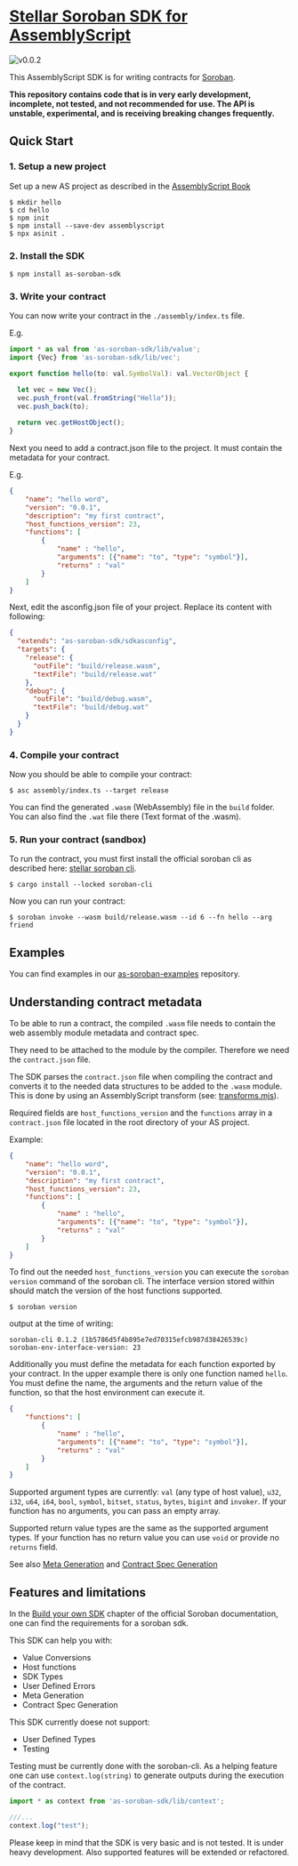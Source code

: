 # [Stellar Soroban SDK for AssemblyScript](https://github.com/Soneso/as-soroban-sdk)

![v0.0.2](https://img.shields.io/badge/v0.0.2-yellow.svg)

This AssemblyScript SDK is for writing contracts for [Soroban](https://soroban.stellar.org).

**This repository contains code that is in very early development, incomplete, not tested, and not recommended for use. The API is unstable, experimental, and is receiving breaking changes frequently.**

## Quick Start

### 1. Setup a new project

Set up a new AS project as described in the [AssemblyScript Book](https://www.assemblyscript.org/getting-started.html#setting-up-a-new-project)

```shell
$ mkdir hello
$ cd hello
$ npm init
$ npm install --save-dev assemblyscript
$ npx asinit .

```

### 2. Install the SDK

```shell
$ npm install as-soroban-sdk

```

### 3. Write your contract
You can now write your contract in the ```./assembly/index.ts``` file.

E.g.

```typescript
import * as val from 'as-soroban-sdk/lib/value';
import {Vec} from 'as-soroban-sdk/lib/vec';

export function hello(to: val.SymbolVal): val.VectorObject {

  let vec = new Vec();
  vec.push_front(val.fromString("Hello"));
  vec.push_back(to);
  
  return vec.getHostObject();
}
```

Next you need to add a contract.json file to the project. It must contain the metadata for your contract.

E.g.

```json
{
    "name": "hello word",
    "version": "0.0.1",
    "description": "my first contract",
    "host_functions_version": 23,
    "functions": [
        {
            "name" : "hello",
            "arguments": [{"name": "to", "type": "symbol"}],
            "returns" : "val"
        }
    ]
}
```

Next, edit the asconfig.json file of your project. Replace its content with following:

```json
{
  "extends": "as-soroban-sdk/sdkasconfig",
  "targets": {
    "release": {
      "outFile": "build/release.wasm",
      "textFile": "build/release.wat"
    },
    "debug": {
      "outFile": "build/debug.wasm",
      "textFile": "build/debug.wat"
    }
  }
}
```

### 4. Compile your contract

Now you should be able to compile your contract:

```shell
$ asc assembly/index.ts --target release
```

You can find the generated ```.wasm``` (WebAssembly) file in the ```build``` folder. You can also find the ```.wat``` file there (Text format of the .wasm).

### 5. Run your contract (sandbox)

To run the contract, you must first install the official soroban cli as described here: [stellar soroban cli](https://github.com/stellar/soroban-cli).

```shell
$ cargo install --locked soroban-cli
```

Now you can run your contract:

```shell
$ soroban invoke --wasm build/release.wasm --id 6 --fn hello --arg friend
```

## Examples
You can find examples in our [as-soroban-examples](https://github.com/Soneso/as-soroban-examples) repository.

## Understanding contract metadata

To be able to run a contract, the compiled ```.wasm``` file needs to contain the web assembly module metadata and contract spec.

They need to be attached to the module by the compiler. Therefore we need the ```contract.json``` file.

The SDK parses the ```contract.json``` file when compiling the contract and converts it to the needed data structures to be added to the ```.wasm``` module. This is done by using an AssemblyScript transform (see: [transforms.mjs](https://github.com/Soneso/as-soroban-sdk/blob/main/transforms.mjs)). 

Required fields are ```host_functions_version``` and the ```functions``` array in a ```contract.json``` file located in the root directory of your AS project.

Example:

```json
{
    "name": "hello word",
    "version": "0.0.1",
    "description": "my first contract",
    "host_functions_version": 23,
    "functions": [
        {
            "name" : "hello",
            "arguments": [{"name": "to", "type": "symbol"}],
            "returns" : "val"
        }
    ]
}
```

To find out the needed ```host_functions_version``` you can execute the ```soroban version``` command of the soroban cli. The interface version stored within should match the version of the host functions supported.

``` shell
$ soroban version
```
output at the time of writing:

``` shell
soroban-cli 0.1.2 (1b5786d5f4b895e7ed70315efcb987d38426539c)
soroban-env-interface-version: 23
```

Additionally you must define the metadata for each function exported by your contract. In the upper example there is only one function named ```hello```.
You must define the name, the arguments and the return value of the function, so that the host environment can execute it.

```json
{
    "functions": [
        {
            "name" : "hello",
            "arguments": [{"name": "to", "type": "symbol"}],
            "returns" : "val"
        }
    ]
}
```

Supported argument types are currently: ```val``` (any type of host value), ```u32```, ```i32```, ```u64```, ```i64```, ```bool```, ```symbol```, ```bitset```, ```status```, ```bytes```, ```bigint``` and ```invoker```. If your function has no arguments, you can pass an empty array.

Supported return value types are the same as the supported argument types. If your function has no return value you can use ```void``` or provide no ```returns``` field.

See also [Meta Generation](https://soroban.stellar.org/docs/SDKs/byo#meta-generation) and [Contract Spec Generation](https://soroban.stellar.org/docs/SDKs/byo#contract-spec-generation)


## Features and limitations

In the [Build your own SDK](https://soroban.stellar.org/docs/SDKs/byo) chapter of the official Soroban documentation, one can find the requirements for a soroban sdk.

This SDK can help you with:
- Value Conversions
- Host functions
- SDK Types
- User Defined Errors
- Meta Generation
- Contract Spec Generation

This SDK currently doese not support:
- User Defined Types
- Testing

Testing must be currently done with the soroban-cli. As a helping feature one can use ```context.log(string)``` to generate outputs during the execution of the contract.

```typescript
import * as context from 'as-soroban-sdk/lib/context';

///...
context.log("test");
```
Please keep in mind that the SDK is very basic and is not tested. It is under heavy development. Also supported features will be extended or refactored.
